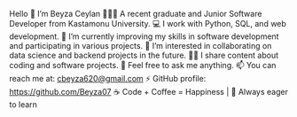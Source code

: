 Hello 👋 I’m Beyza Ceylan 👩🏻‍💻
A recent graduate and Junior Software Developer from Kastamonu University.
💻 I work with Python, SQL, and web development.
🌱 I’m currently improving my skills in software development and participating in various projects.
👯 I’m interested in collaborating on data science and backend projects in the future.
✍🏻 I share content about coding and software projects.
💬 Feel free to ask me anything.
📫 You can reach me at: cbeyza620@gmail.com 
⚡ GitHub profile: https://github.com/Beyza07
☕ Code + Coffee = Happiness | 🚀 Always eager to learn
